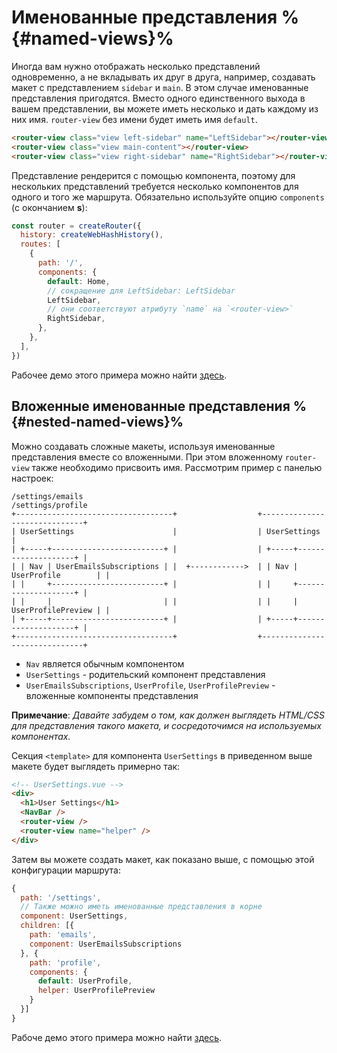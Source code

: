 # Именованные представления %{#named-views}%

<VueSchoolLink
  href="https://vueschool.io/lessons/vue-router-4-named-views"
  title="Узнайте, как использовать именованные представления"
/>

Иногда вам нужно отображать несколько представлений одновременно, а не вкладывать их друг в друга, например, создавать макет с представлением `sidebar` и `main`. В этом случае именованные представления пригодятся. Вместо одного единственного выхода в вашем представлении, вы можете иметь несколько и дать каждому из них имя. `router-view` без имени будет иметь имя `default`.

```html
<router-view class="view left-sidebar" name="LeftSidebar"></router-view>
<router-view class="view main-content"></router-view>
<router-view class="view right-sidebar" name="RightSidebar"></router-view>
```

Представление рендерится с помощью компонента, поэтому для нескольких представлений требуется
несколько компонентов для одного и того же маршрута. Обязательно используйте опцию `components` (с окончанием
**s**):

```js
const router = createRouter({
  history: createWebHashHistory(),
  routes: [
    {
      path: '/',
      components: {
        default: Home,
        // сокращение для LeftSidebar: LeftSidebar
        LeftSidebar,
        // они соответствуют атрибуту `name` на `<router-view>`
        RightSidebar,
      },
    },
  ],
})
```

Рабочее демо этого примера можно найти [здесь](https://codesandbox.io/s/named-views-vue-router-4-examples-rd20l).

## Вложенные именованные представления %{#nested-named-views}%

Можно создавать сложные макеты, используя именованные представления вместе со вложенными. При этом вложенному `router-view` также необходимо присвоить имя. Рассмотрим пример с панелью настроек:

```
/settings/emails                                       /settings/profile
+-----------------------------------+                  +------------------------------+
| UserSettings                      |                  | UserSettings                 |
| +-----+-------------------------+ |                  | +-----+--------------------+ |
| | Nav | UserEmailsSubscriptions | |  +------------>  | | Nav | UserProfile        | |
| |     +-------------------------+ |                  | |     +--------------------+ |
| |     |                         | |                  | |     | UserProfilePreview | |
| +-----+-------------------------+ |                  | +-----+--------------------+ |
+-----------------------------------+                  +------------------------------+
```

- `Nav` является обычным компонентом
- `UserSettings` - родительский компонент представления
- `UserEmailsSubscriptions`, `UserProfile`, `UserProfilePreview` - вложенные компоненты представления

**Примечание**: _Давайте забудем о том, как должен выглядеть HTML/CSS для представления такого макета, и сосредоточимся на используемых компонентах._

Секция `<template>` для компонента `UserSettings` в приведенном выше макете будет выглядеть примерно так:

```html
<!-- UserSettings.vue -->
<div>
  <h1>User Settings</h1>
  <NavBar />
  <router-view />
  <router-view name="helper" />
</div>
```

Затем вы можете создать макет, как показано выше, с помощью этой конфигурации маршрута:

```js
{
  path: '/settings',
  // Также можно иметь именованные представления в корне
  component: UserSettings,
  children: [{
    path: 'emails',
    component: UserEmailsSubscriptions
  }, {
    path: 'profile',
    components: {
      default: UserProfile,
      helper: UserProfilePreview
    }
  }]
}
```

Рабоче демо этого примера можно найти [здесь](https://codesandbox.io/s/nested-named-views-vue-router-4-examples-re9yl?&initialpath=%2Fsettings%2Femails).
